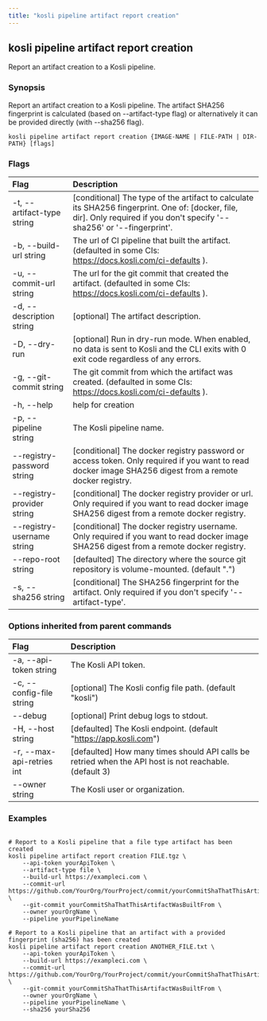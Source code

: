 ```yaml
---
title: "kosli pipeline artifact report creation"
---
```


## kosli pipeline artifact report creation

Report an artifact creation to a Kosli pipeline.

### Synopsis

Report an artifact creation to a Kosli pipeline.
The artifact SHA256 fingerprint is calculated (based on --artifact-type flag) or alternatively it can be provided directly (with --sha256 flag).

```shell
kosli pipeline artifact report creation {IMAGE-NAME | FILE-PATH | DIR-PATH} [flags]
```

### Flags
| Flag | Description |
| :--- | :--- |
|    -t, --artifact-type string  |  [conditional] The type of the artifact to calculate its SHA256 fingerprint. One of: [docker, file, dir]. Only required if you don't specify '--sha256' or '--fingerprint'.  |
|    -b, --build-url string  |  The url of CI pipeline that built the artifact. (defaulted in some CIs: https://docs.kosli.com/ci-defaults ).  |
|    -u, --commit-url string  |  The url for the git commit that created the artifact. (defaulted in some CIs: https://docs.kosli.com/ci-defaults ).  |
|    -d, --description string  |  [optional] The artifact description.  |
|    -D, --dry-run  |  [optional] Run in dry-run mode. When enabled, no data is sent to Kosli and the CLI exits with 0 exit code regardless of any errors.  |
|    -g, --git-commit string  |  The git commit from which the artifact was created. (defaulted in some CIs: https://docs.kosli.com/ci-defaults ).  |
|    -h, --help  |  help for creation  |
|    -p, --pipeline string  |  The Kosli pipeline name.  |
|        --registry-password string  |  [conditional] The docker registry password or access token. Only required if you want to read docker image SHA256 digest from a remote docker registry.  |
|        --registry-provider string  |  [conditional] The docker registry provider or url. Only required if you want to read docker image SHA256 digest from a remote docker registry.  |
|        --registry-username string  |  [conditional] The docker registry username. Only required if you want to read docker image SHA256 digest from a remote docker registry.  |
|        --repo-root string  |  [defaulted] The directory where the source git repository is volume-mounted. (default ".")  |
|    -s, --sha256 string  |  [conditional] The SHA256 fingerprint for the artifact. Only required if you don't specify '--artifact-type'.  |


### Options inherited from parent commands
| Flag | Description |
| :--- | :--- |
|    -a, --api-token string  |  The Kosli API token.  |
|    -c, --config-file string  |  [optional] The Kosli config file path. (default "kosli")  |
|        --debug  |  [optional] Print debug logs to stdout.  |
|    -H, --host string  |  [defaulted] The Kosli endpoint. (default "https://app.kosli.com")  |
|    -r, --max-api-retries int  |  [defaulted] How many times should API calls be retried when the API host is not reachable. (default 3)  |
|        --owner string  |  The Kosli user or organization.  |


### Examples

```shell

# Report to a Kosli pipeline that a file type artifact has been created
kosli pipeline artifact report creation FILE.tgz \
	--api-token yourApiToken \
	--artifact-type file \
	--build-url https://exampleci.com \
	--commit-url https://github.com/YourOrg/YourProject/commit/yourCommitShaThatThisArtifactWasBuiltFrom \
	--git-commit yourCommitShaThatThisArtifactWasBuiltFrom \
	--owner yourOrgName \
	--pipeline yourPipelineName 

# Report to a Kosli pipeline that an artifact with a provided fingerprint (sha256) has been created
kosli pipeline artifact report creation ANOTHER_FILE.txt \
	--api-token yourApiToken \
	--build-url https://exampleci.com \
	--commit-url https://github.com/YourOrg/YourProject/commit/yourCommitShaThatThisArtifactWasBuiltFrom \
	--git-commit yourCommitShaThatThisArtifactWasBuiltFrom \
	--owner yourOrgName \
	--pipeline yourPipelineName \
	--sha256 yourSha256 

```

